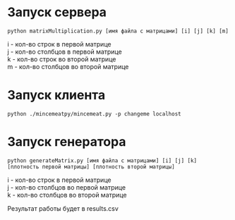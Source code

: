 # Запуск сервера
	python matrixMultiplication.py [имя файла с матрицами] [i] [j] [k] [m]

i - кол-во строк в первой матрице   
j - кол-во столбцов в первой матрице   
k - кол-во строк во второй матрице   
m - кол-во столбцов во второй матрице   

# Запуск клиента
	python ./mincemeatpy/mincemeat.py -p changeme localhost

# Запуск генератора
	python generateMatrix.py [имя файла с матрицами] [i] [j] [k] [плотность первой матрицы] [плотность второй матрицы]

i - кол-во строк в первой матрице   
j - кол-во столбцов во первой матрице      
k - кол-во столбцов во второй матрице

Результат работы будет в results.csv